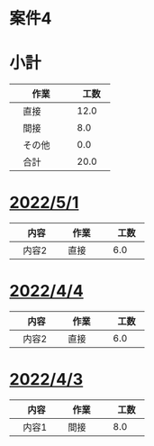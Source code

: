 # 案件4

# 小計

| 　作業　 | 　工数　 |
| ------------- | ------------- |
| 　直接　  | 　12.0　  |
| 　間接　  | 　8.0  |
| 　その他　  | 　0.0  |
| 　合計  | 　20.0  |

# [2022/5/1](../input/2022_5_1.md)
| 　内容　 | 　作業　 |　工数　 |
| ------------- | ------------- | ------------- |
| 　内容2  | 　直接　  | 　6.0　  |

# [2022/4/4](../input/2022_4_4.md)
| 　内容　 | 　作業　 |　工数　 |
| ------------- | ------------- | ------------- |
| 　内容2  | 　直接　  | 　6.0　  |

# [2022/4/3](../input/2022_4_3.md)
| 　内容　 | 　作業　 |　工数　 |
| ------------- | ------------- | ------------- |
| 　内容1  | 　間接　  | 　8.0　  |